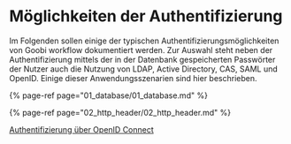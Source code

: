 # Möglichkeiten der Authentifizierung

Im Folgenden sollen einige der typischen Authentifizierungsmöglichkeiten von Goobi workflow dokumentiert werden. Zur Auswahl steht neben der Authentifizierung mittels der in der Datenbank gespeicherten Passwörter der Nutzer auch die Nutzung von LDAP, Active Directory, CAS, SAML und OpenID. Einige dieser Anwendungsszenarien sind hier beschrieben.

{% page-ref page="01_database/01_database.md" %}

{% page-ref page="02_http_header/02_http_header.md" %}

[Authentifizierung über OpenID Connect](03_openID/03_openID.md)